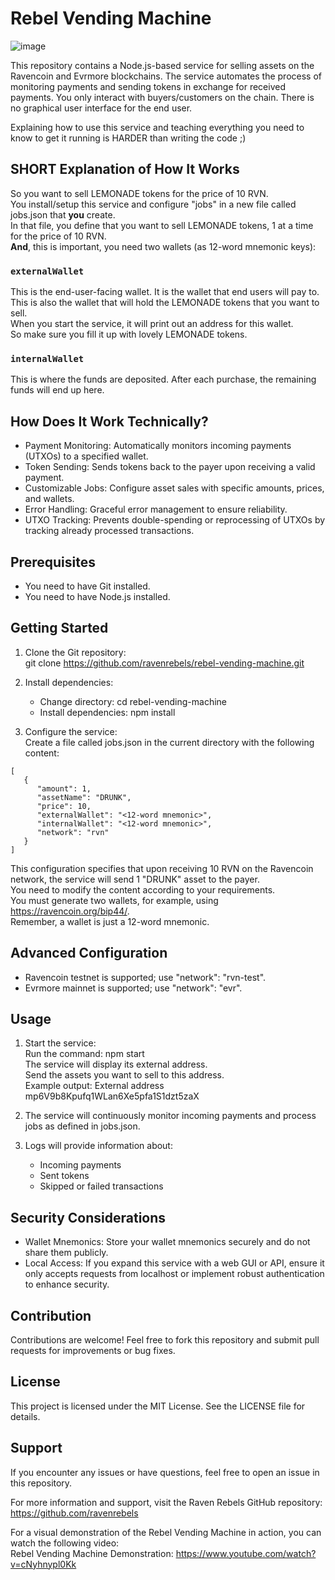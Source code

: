 # Rebel Vending Machine
![image](https://github.com/user-attachments/assets/6657cb96-a69b-42f2-b0c9-9a9b9a96e9b4)


This repository contains a Node.js-based service for selling assets on the Ravencoin and Evrmore blockchains. The service automates the process of monitoring payments and sending tokens in exchange for received payments. You only interact with buyers/customers on the chain. There is no graphical user interface for the end user.

Explaining how to use this service and teaching everything you need to know to get it running is HARDER than writing the code ;)

## SHORT Explanation of How It Works

So you want to sell LEMONADE tokens for the price of 10 RVN.  
You install/setup this service and configure "jobs" in a new file called jobs.json that **you** create.  
In that file, you define that you want to sell LEMONADE tokens, 1 at a time for the price of 10 RVN.  
**And**, this is important, you need two wallets (as 12-word mnemonic keys):

### `externalWallet`

This is the end-user-facing wallet. It is the wallet that end users will pay to.  
This is also the wallet that will hold the LEMONADE tokens that you want to sell.  
When you start the service, it will print out an address for this wallet.  
So make sure you fill it up with lovely LEMONADE tokens.

### `internalWallet`

This is where the funds are deposited. After each purchase, the remaining funds will end up here.

## How Does It Work Technically?

- Payment Monitoring: Automatically monitors incoming payments (UTXOs) to a specified wallet.
- Token Sending: Sends tokens back to the payer upon receiving a valid payment.
- Customizable Jobs: Configure asset sales with specific amounts, prices, and wallets.
- Error Handling: Graceful error management to ensure reliability.
- UTXO Tracking: Prevents double-spending or reprocessing of UTXOs by tracking already processed transactions.

## Prerequisites

- You need to have Git installed.
- You need to have Node.js installed.

## Getting Started

1. Clone the Git repository:  
   git clone https://github.com/ravenrebels/rebel-vending-machine.git

2. Install dependencies:

   - Change directory: cd rebel-vending-machine
   - Install dependencies: npm install

3. Configure the service:  
   Create a file called jobs.json in the current directory with the following content:

```
[
   {
      "amount": 1,
      "assetName": "DRUNK",
      "price": 10,
      "externalWallet": "<12-word mnemonic>",
      "internalWallet": "<12-word mnemonic>",
      "network": "rvn"
   }
]
```

This configuration specifies that upon receiving 10 RVN on the Ravencoin network, the service will send 1 "DRUNK" asset to the payer.  
You need to modify the content according to your requirements.  
You must generate two wallets, for example, using https://ravencoin.org/bip44/.  
Remember, a wallet is just a 12-word mnemonic.

## Advanced Configuration

- Ravencoin testnet is supported; use "network": "rvn-test".
- Evrmore mainnet is supported; use "network": "evr".

## Usage

1. Start the service:  
   Run the command: npm start  
   The service will display its external address.  
   Send the assets you want to sell to this address.  
   Example output: External address mp6V9b8Kpufq1WLan6Xe5pfa1S1dzt5zaX

2. The service will continuously monitor incoming payments and process jobs as defined in jobs.json.

3. Logs will provide information about:
   - Incoming payments
   - Sent tokens
   - Skipped or failed transactions

## Security Considerations

- Wallet Mnemonics: Store your wallet mnemonics securely and do not share them publicly.
- Local Access: If you expand this service with a web GUI or API, ensure it only accepts requests from localhost or implement robust authentication to enhance security.

## Contribution

Contributions are welcome! Feel free to fork this repository and submit pull requests for improvements or bug fixes.

## License

This project is licensed under the MIT License. See the LICENSE file for details.

## Support

If you encounter any issues or have questions, feel free to open an issue in this repository.

For more information and support, visit the Raven Rebels GitHub repository:  
https://github.com/ravenrebels

For a visual demonstration of the Rebel Vending Machine in action, you can watch the following video:  
Rebel Vending Machine Demonstration: https://www.youtube.com/watch?v=cNyhnypl0Kk

